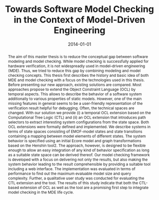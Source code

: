 ---
abstract: The aim of this master thesis is to reduce the conceptual gap between software
  modeling and model checking. While model checking is successfully applied for hardware
  verification, it is not widespreadly used in model-driven engineering (MDE). Thus,
  we tried to reduce this gap by combining modeling and model checking concepts.  This
  thesis first describes the history and basic idea of both MDE and model checking
  with a focus on the technologies used in this thesis. Before presenting our new
  approach, existing solutions are compared. Most approaches propose to extend the
  Object Constraint Language (OCL) by temporal aspects. This allows to describe the
  behavior of a software system additionally to various properties of static models.
  However, one of the main missing features in general seems to be a user-friendly
  representation of the verification result helpful for debugging. Often, the technical
  spaces are changed.  With our solution we provide (i) a temporal OCL extension based
  on the Computational Tree Logic (CTL) and (ii) an OCL extension that introduces
  path selectors to extract interesting system configurations from the state space.
  Both OCL extensions were formally defined and implemented. We describe systems in
  terms of state spaces consisting of EMOF-model states and state transitions containing
  a mapping between model elements of different states. The system behavior is specified
  using an initial Ecore model and graph transformations based on the Henshin tool2.
  The approach, however, is designed to be flexible enough to allow an easy integration
  of any kind of behavior specification as long as a suitable state space can be derived
  thereof. Our model checking framework is developed with a focus on delivering not
  only the results, but also making the system behavior leading to the result comprehensible
  by providing a suitable tool including a web interface.  The implementation was
  evaluated in terms of performance to find out the maximum evaluable model size and
  query complexity. Further, a qualitative user study was conducted for evaluating
  the CTL extension and the tool. The results of this study indicate that both the
  CTL-based extension of OCL as well as the tool are a promising first step to integrate
  model checking in the MDE life cycle.
authors:
- Robert Bill
date: '2014-01-01'
featured: false
links:
- name: Publik
  url: https://publik.tuwien.ac.at/showentry.php?ID=227939&lang=1
publication_types:
- '7'
publishDate: '2014-01-01'
title: Towards Software Model Checking in the Context of Model-Driven Engineering
url_pdf: http://publik.tuwien.ac.at/files/PubDat_227939.pdf
---